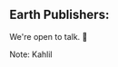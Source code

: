 ## Earth Publishers:

We're open to talk. 🖖 <!-- .element: class="fragment" data-fragment-index="0" -->

Note:
Kahlil
